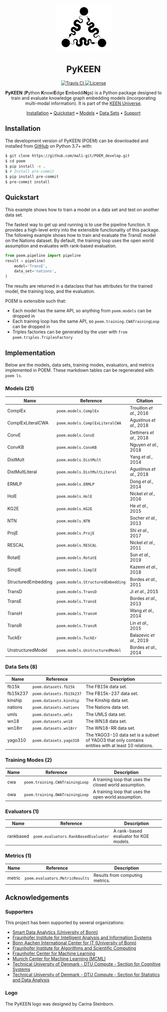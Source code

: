 <p align="center">
  <img src="docs/source/logo.png" height="150">
</p>

<h1 align="center">
  PyKEEN
</h1>

<p align="center">
  <a href="https://travis-ci.com/mali-git/POEM_develop">
    <img src="https://travis-ci.com/mali-git/POEM_develop.svg?token=2tyMYiCcZbjqYscNWXwZ&branch=master"
         alt="Travis CI">
  </a>

  <a href='https://opensource.org/licenses/MIT'>
    <img src='https://img.shields.io/badge/License-MIT-blue.svg' alt='License'/>
  </a>
</p>

<p align="center">
    <b>PyKEEN</b> (<b>P</b>ython <b>K</b>nowl<b>E</b>dge <b>E</b>mbeddi<b>N</b>gs) is a Python package designed to
    train and evaluate knowledge graph embedding models (incorporating multi-modal information). It is part of the
    <a href="https://github.com/SmartDataAnalytics/PyKEEN">KEEN Universe</a>.
</p>

<p align="center">
  <a href="#installation">Installation</a> •
  <a href="#quickstart">Quickstart</a> •
  <a href="#models">Models</a> •
  <a href="#datasets">Data Sets</a> •
  <a href="#supporters">Support</a>
</p>


## Installation

The development version of PyKEEN (POEM) can be downloaded and installed from
[GitHub](https://github.com/mali-git/POEM_develop) on Python 3.7+ with:

```bash
$ git clone https://github.com/mali-git/POEM_develop.git
$ cd poem
$ pip install -e .
$ # Install pre-commit
$ pip install pre-commit
$ pre-commit install
```

## Quickstart

This example shows how to train a model on a data set and test on another data set.

The fastest way to get up and running is to use the pipeline function. It
provides a high-level entry into the extensible functionality of this package.
The following example shows how to train and evaluate the TransE model on the
Nations dataset. By default, the training loop uses the open world assumption
and evaluates with rank-based evaluation.

```python
from poem.pipeline import pipeline
result = pipeline(
    model='TransE',
    data_set='nations',
)
```

The results are returned in a dataclass that has attributes for the trained
model, the training loop, and the evaluation.

POEM is extensible such that:

- Each model has the same API, so anything from ``poem.models`` can be dropped in
- Each training loop has the same API, so ``poem.training.CWATrainingLoop`` can be dropped in
- Triples factories can be generated by the user with ``from poem.triples.TriplesFactory``

## Implementation

Below are the models, data sets, training modes, evaluators, and metrics implemented
in POEM. These markdown tables can be regenerated with `poem ls`.

### Models (21)

| Name                | Reference                         | Citation                 |
|---------------------|-----------------------------------|--------------------------|
| ComplEx             | `poem.models.ComplEx`             | Trouillon *et al.*, 2016 |
| ComplExLiteralCWA   | `poem.models.ComplExLiteralCWA`   | Agustinus *et al.*, 2018 |
| ConvE               | `poem.models.ConvE`               | Dettmers *et al.*, 2018  |
| ConvKB              | `poem.models.ConvKB`              | Nguyen *et al.*, 2018    |
| DistMult            | `poem.models.DistMult`            | Yang *et al.*, 2014      |
| DistMultLiteral     | `poem.models.DistMultLiteral`     | Agustinus *et al.*, 2018 |
| ERMLP               | `poem.models.ERMLP`               | Dong *et al.*, 2014      |
| HolE                | `poem.models.HolE`                | Nickel *et al.*, 2016    |
| KG2E                | `poem.models.KG2E`                | He *et al.*, 2015        |
| NTN                 | `poem.models.NTN`                 | Socher *et al.*, 2013    |
| ProjE               | `poem.models.ProjE`               | Shi *et al.*, 2017       |
| RESCAL              | `poem.models.RESCAL`              | Nickel *et al.*, 2011    |
| RotatE              | `poem.models.RotatE`              | Sun *et al.*, 2019       |
| SimplE              | `poem.models.SimplE`              | Kazemi *et al.*, 2018    |
| StructuredEmbedding | `poem.models.StructuredEmbedding` | Bordes *et al.*, 2011    |
| TransD              | `poem.models.TransD`              | Ji *et al.*, 2015        |
| TransE              | `poem.models.TransE`              | Bordes *et al.*, 2013    |
| TransH              | `poem.models.TransH`              | Wang *et al.*, 2014      |
| TransR              | `poem.models.TransR`              | Lin *et al.*, 2015       |
| TuckEr              | `poem.models.TuckEr`              | Balazevic *et al.*, 2019 |
| UnstructuredModel   | `poem.models.UnstructuredModel`   | Bordes *et al.*, 2014    |

### Data Sets (8)

| Name     | Reference                | Description                                                                                        |
|----------|--------------------------|----------------------------------------------------------------------------------------------------|
| fb15k    | `poem.datasets.fb15k`    | The FB15k data set.                                                                                |
| fb15k237 | `poem.datasets.fb15k237` | The FB15k-237 data set.                                                                            |
| kinship  | `poem.datasets.kinship`  | The Kinship data set.                                                                              |
| nations  | `poem.datasets.nations`  | The Nations data set.                                                                              |
| umls     | `poem.datasets.umls`     | The UMLS data set.                                                                                 |
| wn18     | `poem.datasets.wn18`     | The WN18 data set.                                                                                 |
| wn18rr   | `poem.datasets.wn18rr`   | The WN18-RR data set.                                                                              |
| yago310  | `poem.datasets.yago310`  | The YAGO3-10 data set is a subset of YAGO3 that only contains entities with at least 10 relations. |

### Training Modes (2)

| Name   | Reference                       | Description                                            |
|--------|---------------------------------|--------------------------------------------------------|
| cwa    | `poem.training.CWATrainingLoop` | A training loop that uses the closed world assumption. |
| owa    | `poem.training.OWATrainingLoop` | A training loop that uses the open world assumption.   |

### Evaluators (1)

| Name      | Reference                            | Description                            |
|-----------|--------------------------------------|----------------------------------------|
| rankbased | `poem.evaluators.RankBasedEvaluator` | A rank-based evaluator for KGE models. |

### Metrics (1)

| Name   | Reference                       | Description                     |
|--------|---------------------------------|---------------------------------|
| metric | `poem.evaluators.MetricResults` | Results from computing metrics. |

## Acknowledgements

### Supporters

This project has been supported by several organizations:

- [Smart Data Analytics (University of Bonn)](http://sda.cs.uni-bonn.de)
- [Fraunhofer Institute for Intelligent Analysis and Information Systems](https://www.iais.fraunhofer.de)
- [Bonn Aachen International Center for IT (University of Bonn)](http://www.b-it-center.de)
- [Fraunhofer Institute for Algorithms and Scientific Computing](https://www.scai.fraunhofer.de)
- [Fraunhofer Center for Machine Learning](https://www.cit.fraunhofer.de/de/zentren/maschinelles-lernen.html)
- [Munich Center for Machine Learning (MCML)](https://mcml.ai/)
- [Technical University of Denmark - DTU Compute - Section for Cognitive Systems](https://www.compute.dtu.dk/english/research/research-sections/cogsys)
- [Technical University of Denmark - DTU Compute - Section for Statistics and Data Analysis](https://www.compute.dtu.dk/english/research/research-sections/stat)

### Logo

The PyKEEN logo was designed by Carina Steinborn.
